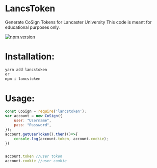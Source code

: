 # LancsToken
Generate CoSign Tokens for Lancaster University
This code is meant for educational purposes only.

[![npm version](https://badge.fury.io/js/lancstoken.svg)](https://badge.fury.io/js/lancstoken)

# Installation:
```sh
yarn add lancstoken
or
npm i lancstoken
```

# Usage:
```js
const CoSign = require('lancstoken');
var account = new CoSign({
    user: "Username",
    pass: "Password",
});
account.getUserToken().then(()=>{
    console.log(account.token, account.cookie);
})


account.token //user token
account.cookie //user cookie
```
